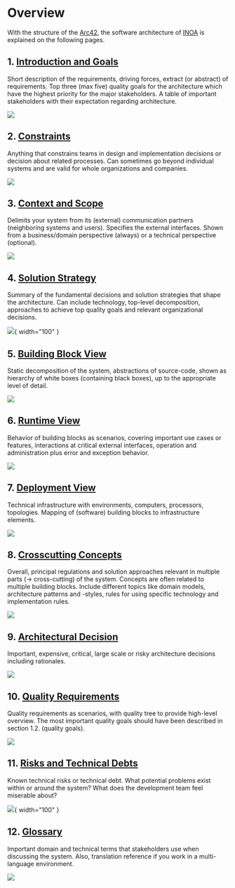 
# Overview

With the structure of the [Arc42](https://arc42.org/), the software architecture of [INOA](https://www.inoa.io) is explained on the following
pages.

## 1. [Introduction and Goals](01_introduction_and_goals/index.md)

Short description of the requirements, driving forces, extract (or abstract) of requirements. Top three (max five) quality goals for the architecture which have the highest priority for the major stakeholders. A table of important stakeholders with their expectation regarding architecture.

![](https://arc42.org/images/template/01-intro-and-goals.png)

##  2. [Constraints](02_architecture_constraints/index.md)

Anything that constrains teams in design and implementation decisions or decision about related processes. Can sometimes go beyond individual systems and are valid for whole organizations and companies.

![](https://arc42.org/images/template/02-constraints-overview.png)

##  3. [Context and Scope](03_system_scope_and_context/index.md)

Delimits your system from its (external) communication partners (neighboring systems and users). Specifies the external interfaces. Shown from a business/domain perspective (always) or a technical perspective (optional).

![](https://arc42.org/images/template/03-context-overview.png)

##  4. [Solution Strategy](04_solution_strategy/index.md)

Summary of the fundamental decisions and solution strategies that shape the architecture. Can include technology, top-level decomposition, approaches to achieve top quality goals and relevant organizational decisions.

![](https://arc42.org/images/template/04-solution-strategy-overview.png){ width="100" }

##  5. [Building Block View](05_building_block_view/index.md)

Static decomposition of the system, abstractions of source-code, shown as hierarchy of white boxes (containing black boxes), up to the appropriate level of detail.

![](https://arc42.org/images/template/05-building-block-overview.png)

##  6. [Runtime View](06_runtime_view/index.md)

Behavior of building blocks as scenarios, covering important use cases or features, interactions at critical external interfaces, operation and administration plus error and exception behavior.

![](https://arc42.org/images/template/06-runtime-overview.png)

##  7. [Deployment View](07_deployment_view/index.md)

Technical infrastructure with environments, computers, processors, topologies. Mapping of (software) building blocks to infrastructure elements.

![](https://arc42.org/images/template/07-deployment-overview.png)

##  8. [Crosscutting Concepts](08_concepts/index.md)

Overall, principal regulations and solution approaches relevant in multiple parts (→ cross-cutting) of the system. Concepts are often related to multiple building blocks. Include different topics like domain models, architecture patterns and -styles, rules for using specific technology and implementation rules.

![](https://arc42.org/images/template/08-concepts-overview.png)

##  9. [Architectural Decision](09_architecture_decisions/index.md)

Important, expensive, critical, large scale or risky architecture decisions including rationales.

![](https://arc42.org/images/template/09-decision-overview.png)

##  10. [Quality Requirements](10_quality_requirements/index.md)

Quality requirements as scenarios, with quality tree to provide high-level overview. The most important quality goals should have been described in section 1.2. (quality goals).

![](https://arc42.org/images/template/10-q-scenario-overview.png)

##  11. [Risks and Technical Debts](11_technical_risks/index.md)

Known technical risks or technical debt. What potential problems exist within or around the system? What does the development team feel miserable about?

![](https://arc42.org/images/template/11-risk-overview.png){ width="100" }

##  12. [Glossary](12_glossary/index.md)

Important domain and technical terms that stakeholders use when discussing the system. Also, translation reference if you work in a multi-language environment.

![](https://arc42.org/images/template/12-glossary-overview.png)
